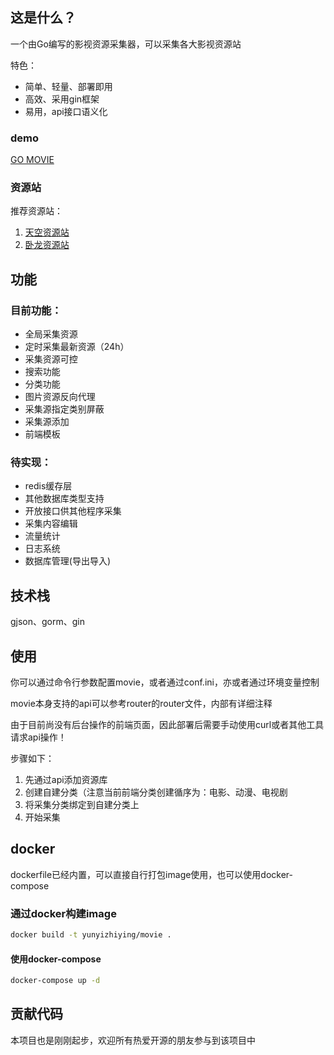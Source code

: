 ## 这是什么？

一个由Go编写的影视资源采集器，可以采集各大影视资源站

特色：

* 简单、轻量、部署即用
* 高效、采用gin框架
* 易用，api接口语义化

### demo

[GO MOVIE](https://movie.jinzh.me/)

### 资源站

推荐资源站：

1. [天空资源站](http://tiankongzy.cc/)
2. [卧龙资源站](https://wolongzyw.com/)

## 功能

### 目前功能：

* 全局采集资源
* 定时采集最新资源（24h）
* 采集资源可控
* 搜索功能
* 分类功能
* 图片资源反向代理
* 采集源指定类别屏蔽
* 采集源添加
* 前端模板

### 待实现：

* redis缓存层
* 其他数据库类型支持
* 开放接口供其他程序采集
* 采集内容编辑
* 流量统计
* 日志系统
* 数据库管理(导出导入)

## 技术栈

gjson、gorm、gin


## 使用

你可以通过命令行参数配置movie，或者通过conf.ini，亦或者通过环境变量控制

movie本身支持的api可以参考router的router文件，内部有详细注释

由于目前尚没有后台操作的前端页面，因此部署后需要手动使用curl或者其他工具请求api操作！

步骤如下：

1. 先通过api添加资源库
2. 创建自建分类（注意当前前端分类创建循序为：电影、动漫、电视剧
3. 将采集分类绑定到自建分类上
4. 开始采集

## docker

dockerfile已经内置，可以直接自行打包image使用，也可以使用docker-compose

### 通过docker构建image

```bash
docker build -t yunyizhiying/movie .
```

#### 使用docker-compose

```bash
docker-compose up -d
```

## 贡献代码

本项目也是刚刚起步，欢迎所有热爱开源的朋友参与到该项目中